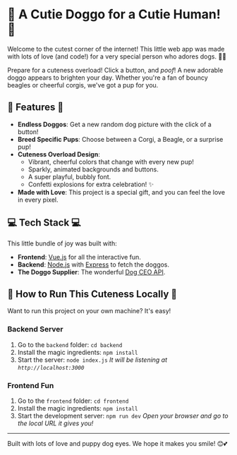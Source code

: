 # 💖 A Cutie Doggo for a Cutie Human! 💖

Welcome to the cutest corner of the internet! This little web app was made with lots of love (and code!) for a very special person who adores dogs. 🐶✨

Prepare for a cuteness overload! Click a button, and *poof*! A new adorable doggo appears to brighten your day. Whether you're a fan of bouncy beagles or cheerful corgis, we've got a pup for you.

## 🎉 Features 🎉

*   **Endless Doggos**: Get a new random dog picture with the click of a button!
*   **Breed Specific Pups**: Choose between a Corgi, a Beagle, or a surprise pup!
*   **Cuteness Overload Design**:
    *   Vibrant, cheerful colors that change with every new pup!
    *   Sparkly, animated backgrounds and buttons.
    *   A super playful, bubbly font.
    *   Confetti explosions for extra celebration! ✨
*   **Made with Love**: This project is a special gift, and you can feel the love in every pixel.

## 💻 Tech Stack 💻

This little bundle of joy was built with:

*   **Frontend**: [Vue.js](https://vuejs.org/) for all the interactive fun.
*   **Backend**: [Node.js](https://nodejs.org/) with [Express](https://expressjs.com/) to fetch the doggos.
*   **The Doggo Supplier**: The wonderful [Dog CEO API](https://dog.ceo/dog-api/).

## 🚀 How to Run This Cuteness Locally 🚀

Want to run this project on your own machine? It's easy!

### Backend Server

1.  Go to the `backend` folder: `cd backend`
2.  Install the magic ingredients: `npm install`
3.  Start the server: `node index.js`
    *It will be listening at `http://localhost:3000`*

### Frontend Fun

1.  Go to the `frontend` folder: `cd frontend`
2.  Install the magic ingredients: `npm install`
3.  Start the development server: `npm run dev`
    *Open your browser and go to the local URL it gives you!*

---

Built with lots of love and puppy dog eyes. We hope it makes you smile! 😊💕
